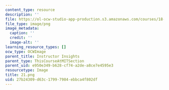 ```yaml
---
content_type: resource
description: ''
file: https://ol-ocw-studio-app-production.s3.amazonaws.com/courses/18-085-computational-science-and-engineering-i-summer-2020/27b24309d63c17997984ebbca4f802df_21.png
file_type: image/png
image_metadata:
  caption: ''
  credit: ''
  image-alt: ''
learning_resource_types: []
ocw_type: OCWImage
parent_title: Instructor Insights
parent_type: ThisCourseAtMITSection
parent_uid: e950e349-b628-cf74-a2de-a8ce7e4595e3
resourcetype: Image
title: 21.png
uid: 27b24309-d63c-1799-7984-ebbca4f802df
---
```

